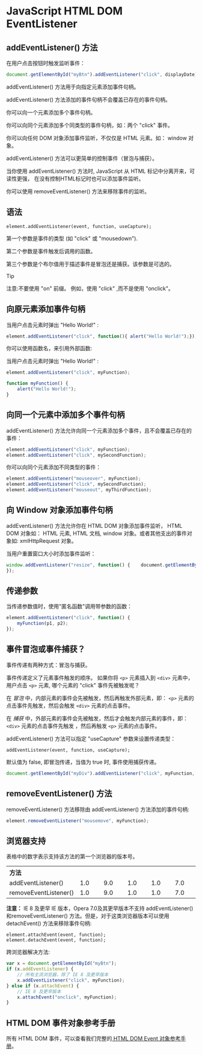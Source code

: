 # JavaScript HTML DOM EventListener

##  addEventListener() 方法

<!--sec data-title="实例" data-filename="js_addeventlistener_displaydate" ces-->
在用户点击按钮时触发监听事件：

```javascript
document.getElementById("myBtn").addEventListener("click", displayDate);
```
<!--endsec-->

addEventListener() 方法用于向指定元素添加事件句柄。

addEventListener() 方法添加的事件句柄不会覆盖已存在的事件句柄。

你可以向一个元素添加多个事件句柄。

你可以向同个元素添加多个同类型的事件句柄，如：两个 "click" 事件。

你可以向任何 DOM 对象添加事件监听，不仅仅是 HTML 元素。如： window 对象。

addEventListener() 方法可以更简单的控制事件（冒泡与捕获）。

当你使用 addEventListener() 方法时,  JavaScript 从 HTML 标记中分离开来，可读性更强， 在没有控制HTML标记时也可以添加事件监听。

你可以使用 removeEventListener() 方法来移除事件的监听。

## 语法

```
element.addEventListener(event, function, useCapture);
```

第一个参数是事件的类型 (如 "click" 或 "mousedown").

第二个参数是事件触发后调用的函数。 

第三个参数是个布尔值用于描述事件是冒泡还是捕获。该参数是可选的。

> [!TIP]
> 注意:不要使用 "on" 前缀。 例如，使用 "click" ,而不是使用 "onclick"。

## 向原元素添加事件句柄

<!--sec data-title="实例" data-filename="js_addeventlistener_add" ces-->
当用户点击元素时弹出 "Hello World!" :

```javascript
element.addEventListener("click", function(){ alert("Hello World!");});
```
<!--endsec-->

你可以使用函数名，来引用外部函数:

<!--sec data-title="实例" data-filename="js_addeventlistener_add2" ces-->
当用户点击元素时弹出 "Hello World!" :

```javascript
element.addEventListener("click", myFunction);

function myFunction() {
    alert("Hello World!");
}
```
<!--endsec-->

## 向同一个元素中添加多个事件句柄

 addEventListener() 方法允许向同一个元素添加多个事件，且不会覆盖已存在的事件：

<!--sec data-title="实例" data-filename="js_addeventlistener_add_many" ces-->
```javascript
element.addEventListener("click", myFunction);
element.addEventListener("click", mySecondFunction);
```
<!--endsec-->

你可以向同个元素添加不同类型的事件：

<!--sec data-title="实例" data-filename="js_addeventlistener_add_many2" ces-->
```javascript
element.addEventListener("mouseover", myFunction);
element.addEventListener("click", mySecondFunction);
element.addEventListener("mouseout", myThirdFunction);
```
<!--endsec-->

## 向 Window 对象添加事件句柄

addEventListener() 方法允许你在 HTML DOM 对象添加事件监听， HTML DOM 对象如： HTML 元素,  HTML 文档,  window 对象。或者其他支出的事件对象如: xmlHttpRequest 对象。

<!--sec data-title="实例" data-filename="js_addeventlistener_dom" ces-->
当用户重置窗口大小时添加事件监听：

```javascript
window.addEventListener("resize", function() {    document.getElementById("demo").innerHTML = sometext;
});
```
<!--endsec-->

## 传递参数

当传递参数值时，使用"匿名函数"调用带参数的函数：

<!--sec data-title="实例" data-filename="js_addeventlistener_parameters" ces-->
```javascript
element.addEventListener("click", function() {
    myFunction(p1, p2);
});
```
<!--endsec-->

## 事件冒泡或事件捕获？

事件传递有两种方式：冒泡与捕获。

事件传递定义了元素事件触发的顺序。
如果你将 `<p>` 元素插入到 `<div>` 元素中，用户点击 `<p>` 元素, 哪个元素的 "click" 事件先被触发呢？

在 *冒泡* 中，内部元素的事件会先被触发，然后再触发外部元素，即： `<p>` 元素的点击事件先触发，然后会触发 `<div>` 元素的点击事件。

在 *捕获* 中，外部元素的事件会先被触发，然后才会触发内部元素的事件，即： `<div>` 元素的点击事件先触发
，然后再触发 `<p>` 元素的点击事件。

addEventListener() 方法可以指定 "useCapture"  参数来设置传递类型：

```
addEventListener(event, function, useCapture);
```

默认值为 false, 即冒泡传递，当值为 true 时, 事件使用捕获传递。

<!--sec data-title="实例" data-filename="js_addeventlistener_usecapture" ces-->
```javascript
document.getElementById("myDiv").addEventListener("click", myFunction, true);
```
<!--endsec-->

##  removeEventListener() 方法

 removeEventListener() 方法移除由  addEventListener() 方法添加的事件句柄:

<!--sec data-title="实例" data-filename="js_addeventlistener_remove" ces-->
```javascript
element.removeEventListener("mousemove", myFunction);
```
<!--endsec-->

## 浏览器支持

表格中的数字表示支持该方法的第一个浏览器的版本号。

<table class="browserref">
   <tbody>
    <tr>
     <th style="width:20%;font-size:16px;text-align:left">方法</th>
     <th style="width:16%" class="bsChrome" title="Chrome"></th>
     <th style="width:16%" class="bsIE" title="Internet Explorer"></th>
     <th style="width:16%" class="bsFirefox" title="Firefox"></th>
     <th style="width:16%" class="bsSafari" title="Safari"></th>
     <th style="width:16%" class="bsOpera" title="Opera"></th>
    </tr>
    <tr>
     <td style="text-align:left">addEventListener()</td> 
     <td>1.0</td>
     <td>9.0</td>
     <td>1.0</td>
     <td>1.0</td>
     <td>7.0</td>
    </tr>
    <tr>
     <td style="text-align:left">removeEventListener()</td>
     <td>1.0</td>
     <td>9.0</td>
     <td>1.0</td>
     <td>1.0</td>
     <td>7.0</td>
    </tr>
   </tbody>
  </table>

**注意：** IE 8 及更早 IE 版本，Opera 7.0及其更早版本不支持 addEventListener() 和removeEventListener() 方法。但是，对于这类浏览器版本可以使用 detachEvent() 方法来移除事件句柄:

```
element.attachEvent(event, function);
element.detachEvent(event, function);
```

<!--sec data-title="实例" data-filename="js_addeventlistener_crossbrowser" ces-->
跨浏览器解决方法:

```javascript
var x = document.getElementById("myBtn");
if (x.addEventListener) {
    // 所有主流浏览器，除了 IE 8 及更早版本
    x.addEventListener("click", myFunction);
} else if (x.attachEvent) {
    // IE 8 及更早版本
    x.attachEvent("onclick", myFunction);
}
```
<!--endsec-->

## HTML DOM 事件对象参考手册

所有 HTML DOM 事件，可以查看我们完整的<a target="_blank" href="../jsref/dom-obj-event.html"> HTML DOM Event 对象参考手册</a>。
